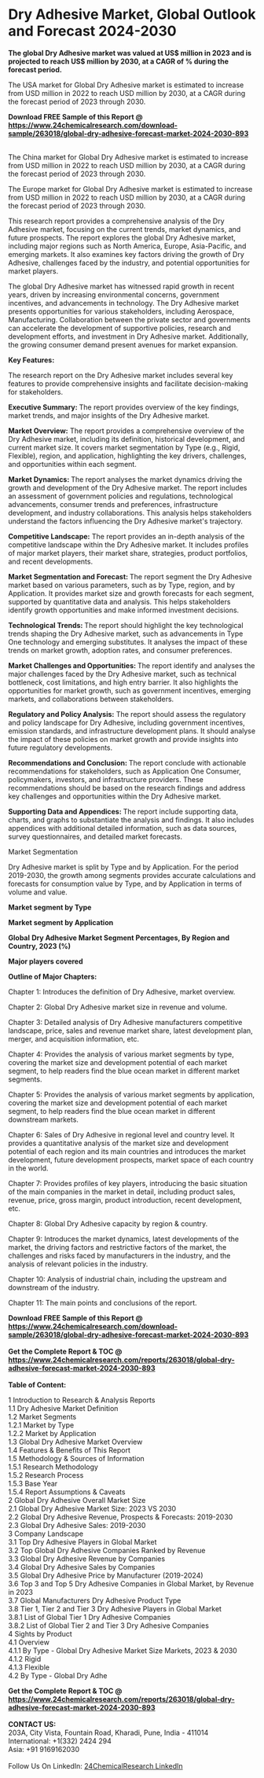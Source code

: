 <h1>Dry Adhesive Market, Global Outlook and Forecast 2024-2030</h1><p><strong>The global Dry Adhesive market was valued at US$ million in 2023 and is projected to reach US$ million by 2030, at a CAGR of % during the forecast period.</strong></p><p>
</p><p>The USA market for Global Dry Adhesive market is estimated to increase from USD million in 2022 to reach USD million by 2030, at a CAGR during the forecast period of 2023 through 2030.</p><div><b>Download FREE Sample of this Report @ 
            <a href="https://www.24chemicalresearch.com/download-sample/263018/global-dry-adhesive-forecast-market-2024-2030-893">
            https://www.24chemicalresearch.com/download-sample/263018/global-dry-adhesive-forecast-market-2024-2030-893</a></b></div><br><p>
</p><p>The China market for Global Dry Adhesive market is estimated to increase from USD million in 2022 to reach USD million by 2030, at a CAGR during the forecast period of 2023 through 2030.</p><p>
</p><p>The Europe market for Global Dry Adhesive market is estimated to increase from USD million in 2022 to reach USD million by 2030, at a CAGR during the forecast period of 2023 through 2030.</p><p>
</p><p>This research report provides a comprehensive analysis of the Dry Adhesive market, focusing on the current trends, market dynamics, and future prospects. The report explores the global Dry Adhesive market, including major regions such as North America, Europe, Asia-Pacific, and emerging markets. It also examines key factors driving the growth of Dry Adhesive, challenges faced by the industry, and potential opportunities for market players.</p><p>
The global Dry Adhesive market has witnessed rapid growth in recent years, driven by increasing environmental concerns, government incentives, and advancements in technology. The Dry Adhesive market presents opportunities for various stakeholders, including Aerospace, Manufacturing. Collaboration between the private sector and governments can accelerate the development of supportive policies, research and development efforts, and investment in Dry Adhesive market. Additionally, the growing consumer demand present avenues for market expansion.</p><p>
<strong>Key Features:</strong></p><p>
The research report on the Dry Adhesive market includes several key features to provide comprehensive insights and facilitate decision-making for stakeholders.</p><p>
<strong>Executive Summary: </strong>The report provides overview of the key findings, market trends, and major insights of the Dry Adhesive market.</p><p>
<strong>Market Overview:</strong> The report provides a comprehensive overview of the Dry Adhesive market, including its definition, historical development, and current market size. It covers market segmentation by Type (e.g., Rigid, Flexible), region, and application, highlighting the key drivers, challenges, and opportunities within each segment.</p><p>
<strong>Market Dynamics: </strong>The report analyses the market dynamics driving the growth and development of the Dry Adhesive market. The report includes an assessment of government policies and regulations, technological advancements, consumer trends and preferences, infrastructure development, and industry collaborations. This analysis helps stakeholders understand the factors influencing the Dry Adhesive market's trajectory.</p><p>
<strong>Competitive Landscape:</strong> The report provides an in-depth analysis of the competitive landscape within the Dry Adhesive market. It includes profiles of major market players, their market share, strategies, product portfolios, and recent developments.</p><p>
<strong>Market Segmentation and Forecast: </strong>The report segment the Dry Adhesive market based on various parameters, such as by Type, region, and by Application. It provides market size and growth forecasts for each segment, supported by quantitative data and analysis. This helps stakeholders identify growth opportunities and make informed investment decisions.</p><p>
<strong>Technological Trends: </strong>The report should highlight the key technological trends shaping the Dry Adhesive market, such as advancements in Type One technology and emerging substitutes. It analyses the impact of these trends on market growth, adoption rates, and consumer preferences.</p><p>
<strong>Market Challenges and Opportunities: </strong>The report identify and analyses the major challenges faced by the Dry Adhesive market, such as technical bottleneck, cost limitations, and high entry barrier. It also highlights the opportunities for market growth, such as government incentives, emerging markets, and collaborations between stakeholders.</p><p>
<strong>Regulatory and Policy Analysis:</strong> The report should assess the regulatory and policy landscape for Dry Adhesive, including government incentives, emission standards, and infrastructure development plans. It should analyse the impact of these policies on market growth and provide insights into future regulatory developments.</p><p>
<strong>Recommendations and Conclusion: </strong>The report conclude with actionable recommendations for stakeholders, such as Application One Consumer, policymakers, investors, and infrastructure providers. These recommendations should be based on the research findings and address key challenges and opportunities within the Dry Adhesive market.</p><p>
<strong>Supporting Data and Appendices: </strong>The report include supporting data, charts, and graphs to substantiate the analysis and findings. It also includes appendices with additional detailed information, such as data sources, survey questionnaires, and detailed market forecasts.</p><p>
Market Segmentation</p><p>
Dry Adhesive market is split by Type and by Application. For the period 2019-2030, the growth among segments provides accurate calculations and forecasts for consumption value by Type, and by Application in terms of volume and value.</p><p>
<strong>Market segment by Type</strong></p><p>
</p><p>
</p><p><strong>Market segment by Application</strong></p><p>
</p><p>
</p><p><strong>Global</strong> <strong>Dry Adhesive Market Segment Percentages, By Region and Country, 2023 (%)</strong></p><p>
</p><p>
</p><p></p><p>
</p><p><strong>Major players covered</strong></p><p>
</p><p>
</p><p><strong>Outline of Major Chapters:</strong></p><p>
Chapter 1: Introduces the definition of Dry Adhesive, market overview.</p><p>
Chapter 2: Global Dry Adhesive market size in revenue and volume.</p><p>
Chapter 3: Detailed analysis of Dry Adhesive manufacturers competitive landscape, price, sales and revenue market share, latest development plan, merger, and acquisition information, etc.</p><p>
Chapter 4: Provides the analysis of various market segments by type, covering the market size and development potential of each market segment, to help readers find the blue ocean market in different market segments.</p><p>
Chapter 5: Provides the analysis of various market segments by application, covering the market size and development potential of each market segment, to help readers find the blue ocean market in different downstream markets.</p><p>
Chapter 6: Sales of Dry Adhesive in regional level and country level. It provides a quantitative analysis of the market size and development potential of each region and its main countries and introduces the market development, future development prospects, market space of each country in the world.</p><p>
Chapter 7: Provides profiles of key players, introducing the basic situation of the main companies in the market in detail, including product sales, revenue, price, gross margin, product introduction, recent development, etc.</p><p>
Chapter 8: Global Dry Adhesive capacity by region &amp; country.</p><p>
Chapter 9: Introduces the market dynamics, latest developments of the market, the driving factors and restrictive factors of the market, the challenges and risks faced by manufacturers in the industry, and the analysis of relevant policies in the industry.</p><p>
Chapter 10: Analysis of industrial chain, including the upstream and downstream of the industry.</p><p>
Chapter 11: The main points and conclusions of the report.</p><div><b>Download FREE Sample of this Report @ 
            <a href="https://www.24chemicalresearch.com/download-sample/263018/global-dry-adhesive-forecast-market-2024-2030-893">
            https://www.24chemicalresearch.com/download-sample/263018/global-dry-adhesive-forecast-market-2024-2030-893</a></b></div><br><div><b>Get the Complete Report & TOC @ 
            <a href="https://www.24chemicalresearch.com/reports/263018/global-dry-adhesive-forecast-market-2024-2030-893">
            https://www.24chemicalresearch.com/reports/263018/global-dry-adhesive-forecast-market-2024-2030-893</a></b></div><br>
            <b>Table of Content:</b><p>1 Introduction to Research & Analysis Reports<br />
    1.1 Dry Adhesive Market Definition<br />
    1.2 Market Segments<br />
        1.2.1 Market by Type<br />
        1.2.2 Market by Application<br />
    1.3 Global Dry Adhesive Market Overview<br />
    1.4 Features & Benefits of This Report<br />
    1.5 Methodology & Sources of Information<br />
        1.5.1 Research Methodology<br />
        1.5.2 Research Process<br />
        1.5.3 Base Year<br />
        1.5.4 Report Assumptions & Caveats<br />
2 Global Dry Adhesive Overall Market Size<br />
    2.1 Global Dry Adhesive Market Size: 2023 VS 2030<br />
    2.2 Global Dry Adhesive Revenue, Prospects & Forecasts: 2019-2030<br />
    2.3 Global Dry Adhesive Sales: 2019-2030<br />
3 Company Landscape<br />
    3.1 Top Dry Adhesive Players in Global Market<br />
    3.2 Top Global Dry Adhesive Companies Ranked by Revenue<br />
    3.3 Global Dry Adhesive Revenue by Companies<br />
    3.4 Global Dry Adhesive Sales by Companies<br />
    3.5 Global Dry Adhesive Price by Manufacturer (2019-2024)<br />
    3.6 Top 3 and Top 5 Dry Adhesive Companies in Global Market, by Revenue in 2023<br />
    3.7 Global Manufacturers Dry Adhesive Product Type<br />
    3.8 Tier 1, Tier 2 and Tier 3 Dry Adhesive Players in Global Market<br />
        3.8.1 List of Global Tier 1 Dry Adhesive Companies<br />
        3.8.2 List of Global Tier 2 and Tier 3 Dry Adhesive Companies<br />
4 Sights by Product<br />
    4.1 Overview<br />
        4.1.1 By Type - Global Dry Adhesive Market Size Markets, 2023 & 2030<br />
        4.1.2 Rigid<br />
        4.1.3 Flexible<br />
    4.2 By Type - Global Dry Adhe</p><div><b>Get the Complete Report & TOC @ 
            <a href="https://www.24chemicalresearch.com/reports/263018/global-dry-adhesive-forecast-market-2024-2030-893">
            https://www.24chemicalresearch.com/reports/263018/global-dry-adhesive-forecast-market-2024-2030-893</a></b></div><br><b>CONTACT US:</b><br>
            203A, City Vista, Fountain Road, Kharadi, Pune, India - 411014<br>
            International: +1(332) 2424 294<br>
            Asia: +91 9169162030 <br><br>
            Follow Us On LinkedIn: <a href="https://www.linkedin.com/company/24chemicalresearch/">24ChemicalResearch LinkedIn</a>